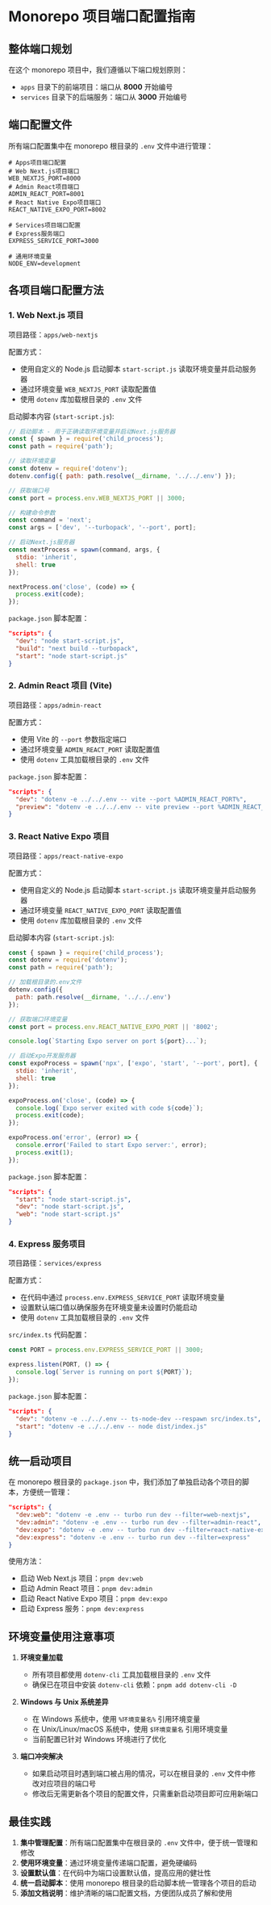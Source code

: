 # Monorepo 项目端口配置指南

## 整体端口规划

在这个 monorepo 项目中，我们遵循以下端口规划原则：
- `apps` 目录下的前端项目：端口从 **8000** 开始编号
- `services` 目录下的后端服务：端口从 **3000** 开始编号

## 端口配置文件

所有端口配置集中在 monorepo 根目录的 `.env` 文件中进行管理：

```env
# Apps项目端口配置
# Web Next.js项目端口
WEB_NEXTJS_PORT=8000
# Admin React项目端口
ADMIN_REACT_PORT=8001
# React Native Expo项目端口
REACT_NATIVE_EXPO_PORT=8002

# Services项目端口配置
# Express服务端口
EXPRESS_SERVICE_PORT=3000

# 通用环境变量
NODE_ENV=development
```

## 各项目端口配置方法

### 1. Web Next.js 项目

项目路径：`apps/web-nextjs`

配置方式：
- 使用自定义的 Node.js 启动脚本 `start-script.js` 读取环境变量并启动服务器
- 通过环境变量 `WEB_NEXTJS_PORT` 读取配置值
- 使用 `dotenv` 库加载根目录的 `.env` 文件

启动脚本内容 (`start-script.js`):

```javascript
// 启动脚本 - 用于正确读取环境变量并启动Next.js服务器
const { spawn } = require('child_process');
const path = require('path');

// 读取环境变量
const dotenv = require('dotenv');
dotenv.config({ path: path.resolve(__dirname, '../../.env') });

// 获取端口号
const port = process.env.WEB_NEXTJS_PORT || 3000;

// 构建命令参数
const command = 'next';
const args = ['dev', '--turbopack', '--port', port];

// 启动Next.js服务器
const nextProcess = spawn(command, args, {
  stdio: 'inherit',
  shell: true
});

nextProcess.on('close', (code) => {
  process.exit(code);
});
```

`package.json` 脚本配置：

```json
"scripts": {
  "dev": "node start-script.js",
  "build": "next build --turbopack",
  "start": "node start-script.js"
}
```

### 2. Admin React 项目 (Vite)

项目路径：`apps/admin-react`

配置方式：
- 使用 Vite 的 `--port` 参数指定端口
- 通过环境变量 `ADMIN_REACT_PORT` 读取配置值
- 使用 `dotenv` 工具加载根目录的 `.env` 文件

`package.json` 脚本配置：

```json
"scripts": {
  "dev": "dotenv -e ../../.env -- vite --port %ADMIN_REACT_PORT%",
  "preview": "dotenv -e ../../.env -- vite preview --port %ADMIN_REACT_PORT%"
}
```

### 3. React Native Expo 项目

项目路径：`apps/react-native-expo`

配置方式：
- 使用自定义的 Node.js 启动脚本 `start-script.js` 读取环境变量并启动服务器
- 通过环境变量 `REACT_NATIVE_EXPO_PORT` 读取配置值
- 使用 `dotenv` 库加载根目录的 `.env` 文件

启动脚本内容 (`start-script.js`):

```javascript
const { spawn } = require('child_process');
const dotenv = require('dotenv');
const path = require('path');

// 加载根目录的.env文件
dotenv.config({
  path: path.resolve(__dirname, '../../.env')
});

// 获取端口环境变量
const port = process.env.REACT_NATIVE_EXPO_PORT || '8002';

console.log(`Starting Expo server on port ${port}...`);

// 启动Expo开发服务器
const expoProcess = spawn('npx', ['expo', 'start', '--port', port], {
  stdio: 'inherit',
  shell: true
});

expoProcess.on('close', (code) => {
  console.log(`Expo server exited with code ${code}`);
  process.exit(code);
});

expoProcess.on('error', (error) => {
  console.error('Failed to start Expo server:', error);
  process.exit(1);
});
```

`package.json` 脚本配置：

```json
"scripts": {
  "start": "node start-script.js",
  "dev": "node start-script.js",
  "web": "node start-script.js"
}
```

### 4. Express 服务项目

项目路径：`services/express`

配置方式：
- 在代码中通过 `process.env.EXPRESS_SERVICE_PORT` 读取环境变量
- 设置默认端口值以确保服务在环境变量未设置时仍能启动
- 使用 `dotenv` 工具加载根目录的 `.env` 文件

`src/index.ts` 代码配置：

```typescript
const PORT = process.env.EXPRESS_SERVICE_PORT || 3000;

express.listen(PORT, () => {
  console.log(`Server is running on port ${PORT}`);
});
```

`package.json` 脚本配置：

```json
"scripts": {
  "dev": "dotenv -e ../../.env -- ts-node-dev --respawn src/index.ts",
  "start": "dotenv -e ../../.env -- node dist/index.js"
}
```

## 统一启动项目

在 monorepo 根目录的 `package.json` 中，我们添加了单独启动各个项目的脚本，方便统一管理：

```json
"scripts": {
  "dev:web": "dotenv -e .env -- turbo run dev --filter=web-nextjs",
  "dev:admin": "dotenv -e .env -- turbo run dev --filter=admin-react",
  "dev:expo": "dotenv -e .env -- turbo run dev --filter=react-native-expo",
  "dev:express": "dotenv -e .env -- turbo run dev --filter=express"
}
```

使用方法：
- 启动 Web Next.js 项目：`pnpm dev:web`
- 启动 Admin React 项目：`pnpm dev:admin`
- 启动 React Native Expo 项目：`pnpm dev:expo`
- 启动 Express 服务：`pnpm dev:express`

## 环境变量使用注意事项

1. **环境变量加载**
   - 所有项目都使用 `dotenv-cli` 工具加载根目录的 `.env` 文件
   - 确保已在项目中安装 `dotenv-cli` 依赖：`pnpm add dotenv-cli -D`

2. **Windows 与 Unix 系统差异**
   - 在 Windows 系统中，使用 `%环境变量名%` 引用环境变量
   - 在 Unix/Linux/macOS 系统中，使用 `$环境变量名` 引用环境变量
   - 当前配置已针对 Windows 环境进行了优化

3. **端口冲突解决**
   - 如果启动项目时遇到端口被占用的情况，可以在根目录的 `.env` 文件中修改对应项目的端口号
   - 修改后无需更新各个项目的配置文件，只需重新启动项目即可应用新端口

## 最佳实践

1. **集中管理配置**：所有端口配置集中在根目录的 `.env` 文件中，便于统一管理和修改
2. **使用环境变量**：通过环境变量传递端口配置，避免硬编码
3. **设置默认值**：在代码中为端口设置默认值，提高应用的健壮性
4. **统一启动脚本**：使用 monorepo 根目录的启动脚本统一管理各个项目的启动
5. **添加文档说明**：维护清晰的端口配置文档，方便团队成员了解和使用